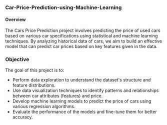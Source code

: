 ### Car-Price-Prediction-using-Machine-Learning
#### Overview
The Cars Price Prediction project involves predicting the price of used cars based on various car specifications using statistical and machine learning techniques. By analyzing historical data of cars, we aim to build an effective model that can predict car prices based on key features given in the data.   
### Objective
The goal of this project is to:  
- Perform data exploration to understand the dataset's structure and feature distributions.
- Use data visualization techniques to identify patterns and relationships between car attributes (features) and price.
- Develop machine learning models to predict the price of cars using various regression algorithms.
- Evaluate the performance of the models and fine-tune them for better accuracy.
